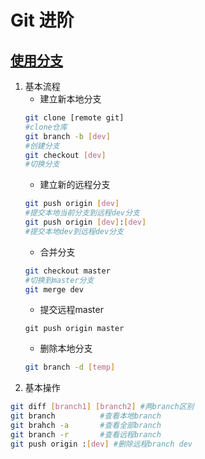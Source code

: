 # Git 进阶
## [使用分支](https://git-scm.com/book/zh/v2/Git-%E5%88%86%E6%94%AF-%E5%88%86%E6%94%AF%E7%9A%84%E6%96%B0%E5%BB%BA%E4%B8%8E%E5%90%88%E5%B9%B6)
1. 基本流程
    - 建立新本地分支
    ```bash
    git clone [remote git]    
    #clone仓库
    git branch -b [dev]  
    #创建分支
    git checkout [dev] 
    #切换分支
    ```
    - 建立新的远程分支
    ```bash
    git push origin [dev]       
    #提交本地当前分支到远程dev分支
    git push origin [dev]:[dev] 
    #提交本地dev到远程dev分支
    ```
    - 合并分支
    ```bash
    git checkout master
    #切换到master分支
    git merge dev
    ```
    - 提交远程master
    ```
    git push origin master
    ```
    - 删除本地分支
    ```bash
    git branch -d [temp]
    ```
2. 基本操作
```bash
git diff [branch1] [branch2] #两branch区别
git branch          #查看本地branch
git brahch -a       #查看全部branch
git branch -r       #查看远程branch
git push origin :[dev] #删除远程branch dev
```